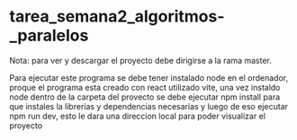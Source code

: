 # tarea_semana2_algoritmos-_paralelos
Nota: para ver y descargar el proyecto debe dirigirse a la rama master.

Para ejecutar este programa se debe tener instalado node en el ordenador, proque el programa esta creado con react utilizado vite, una vez instaldo node dentro de la carpeta del provecto se debe ejecutar npm install para que instales la librerías y dependencias necesarias y luego de eso ejecutar npm run dev, esto le dara una direccion local para poder visualizar el proyecto
